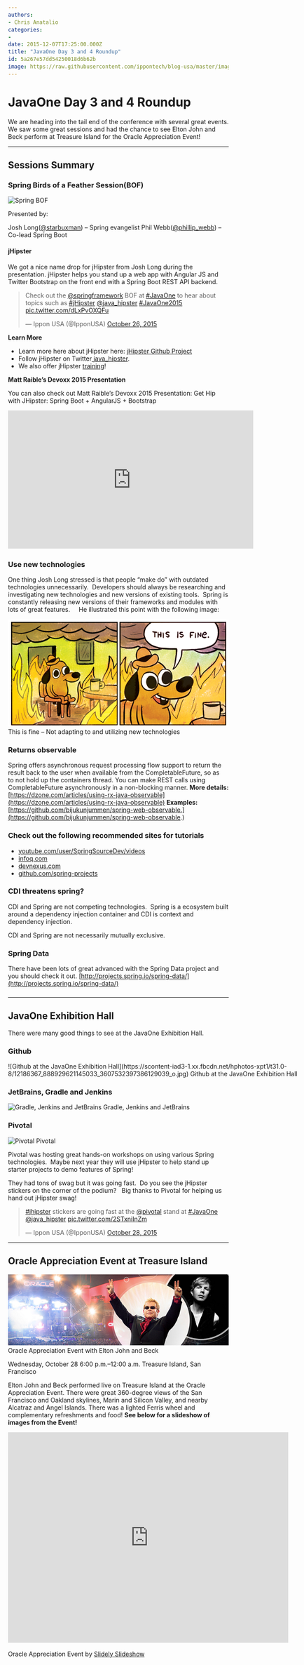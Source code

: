 ```yaml
---
authors:
- Chris Anatalio
categories:
- 
date: 2015-12-07T17:25:00.000Z
title: "JavaOne Day 3 and 4 Roundup"
id: 5a267e57dd54250018d6b62b
image: https://raw.githubusercontent.com/ippontech/blog-usa/master/images/2016/12/java-20-big-group.jpg
---
```


# JavaOne Day 3 and 4 Roundup

We are heading into the tail end of the conference with several great events. We saw some great sessions and had the chance to see Elton John and Beck perform at Treasure Island for the Oracle Appreciation Event!

- - - - - -

## Sessions Summary

### Spring Birds of a Feather Session(BOF)

![Spring BOF](https://scontent-iad3-1.xx.fbcdn.net/hphotos-xal1/t31.0-8/12185247_888929257811736_3712746314308877117_o.jpg)

Presented by:

Josh Long([@starbuxman](https://twitter.com/starbuxman)) – Spring evangelist
 Phil Webb([@phillip_webb](https://twitter.com/starbuxman)) – Co-lead Spring Boot

#### jHipster

We got a nice name drop for jHipster from Josh Long during the presentation. jHipster helps you stand up a web app with Angular JS and Twitter Bootstrap on the front end with a Spring Boot REST API backend.

<blockquote class="twitter-tweet" data-lang="en"><p lang="en" dir="ltr">Check out the <a href="https://twitter.com/springframework">@springframework</a> BOF at <a href="https://twitter.com/hashtag/JavaOne?src=hash">#JavaOne</a> to hear about topics such as <a href="https://twitter.com/hashtag/jHipster?src=hash">#jHipster</a> <a href="https://twitter.com/java_hipster">@java_hipster</a> <a href="https://twitter.com/hashtag/JavaOne2015?src=hash">#JavaOne2015</a> <a href="https://t.co/dLxPvOXQFu">pic.twitter.com/dLxPvOXQFu</a></p>&mdash; Ippon USA (@IpponUSA) <a href="https://twitter.com/IpponUSA/status/658690042890600448">October 26, 2015</a></blockquote>
<script async src="//platform.twitter.com/widgets.js" charset="utf-8"></script>

**Learn More**

- Learn more here about jHipster here: [jHipster Github Project](https://jhipster.github.io/)
- Follow jHipster on Twitter[ java_hipster](https://twitter.com/java_hipster).
- We also offer jHipster [training](https://blog.ippon.tech/training/jhipster-master/)!

**Matt Raible’s Devoxx 2015 Presentation**

You can also check out Matt Raible’s Devoxx 2015 Presentation: Get Hip with JHipster: Spring Boot + AngularJS + Bootstrap

<iframe allowfullscreen="allowfullscreen" frameborder="0" height="315" src="https://www.youtube.com/embed/baVOGuFIe9M" width="560"></iframe>

###

### Use new technologies

One thing Josh Long stressed is that people “make do” with outdated technologies unnecessarily.  Developers should always be researching and investigating new technologies and new versions of existing tools.  Spring is constantly releasing new versions of their frameworks and modules with lots of great features.     He illustrated this point with the following image:

![This is fine](https://raw.githubusercontent.com/ippontech/blog-usa/master/images/2016/12/c4jt321.png)
This is fine – Not adapting to and utilizing new technologies

### Returns observable

Spring offers asynchronous request processing flow support to return the result back to the user when available from the CompletableFuture, so as to not hold up the containers thread. You can make REST calls using CompletableFuture asynchronously in a non-blocking manner.
 **More details:**
[https://dzone.com/articles/using-rx-java-observable](https://dzone.com/articles/using-rx-java-observable)
**Examples:**
[https://github.com/bijukunjummen/spring-web-observable.](https://github.com/bijukunjummen/spring-web-observable.)

### Check out the following recommended sites for tutorials

- [youtube.com/user/SpringSourceDev/videos](http://youtube.com/user/SpringSourceDev/videos)
- [infoq.com](http://infoq.com)
- [devnexus.com](http://devnexus.com)
- [github.com/spring-projects ](http://github.com/spring-projects)

### CDI threatens spring?

CDI and Spring are not competing technologies.  Spring is a ecosystem built around a dependency injection container and CDI is context and dependency injection.

CDI and Spring are not necessarily mutually exclusive.

### Spring Data

There have been lots of great advanced with the Spring Data project and you should check it out. [http://projects.spring.io/spring-data/](http://projects.spring.io/spring-data/)

###

- - - - - -

## JavaOne Exhibition Hall

There were many good things to see at the JavaOne Exhibition Hall.

### Github

<div class="wp-caption aligncenter" style="width: 786px">![Github at the JavaOne Exhibition Hall](https://scontent-iad3-1.xx.fbcdn.net/hphotos-xpt1/t31.0-8/12186367_888929621145033_3607532397386129039_o.jpg)
Github at the JavaOne Exhibition Hall

</div>

### JetBrains, Gradle and Jenkins

![Gradle, Jenkins and JetBrains](https://scontent-iad3-1.xx.fbcdn.net/hphotos-xfl1/t31.0-8/887393_888929531145042_6123369212483694984_o.jpg)
Gradle, Jenkins and JetBrains

### Pivotal

![Pivotal](https://scontent-iad3-1.xx.fbcdn.net/hphotos-xtf1/t31.0-8/12186565_888929401145055_3965626940663655523_o.jpg)
Pivotal

Pivotal was hosting great hands-on workshops on using various Spring technologies.  Maybe next year they will use jHipster to help stand up starter projects to demo features of Spring!

They had tons of swag but it was going fast.  Do you see the jHipster stickers on the corner of the podium?   Big thanks to Pivotal for helping us hand out jHipster swag!

<blockquote class="twitter-tweet" data-lang="en"><p lang="en" dir="ltr"><a href="https://twitter.com/hashtag/jhipster?src=hash">#jhipster</a> stickers are going fast at the <a href="https://twitter.com/pivotal">@pivotal</a> stand at <a href="https://twitter.com/hashtag/JavaOne?src=hash">#JavaOne</a> <a href="https://twitter.com/java_hipster">@java_hipster</a> <a href="https://t.co/2STxniInZm">pic.twitter.com/2STxniInZm</a></p>&mdash; Ippon USA (@IpponUSA) <a href="https://twitter.com/IpponUSA/status/659495363611463680">October 28, 2015</a></blockquote>
<script async src="//platform.twitter.com/widgets.js" charset="utf-8"></script>

- - - - - -

## Oracle Appreciation Event at Treasure Island

![Oracle Appreciation Event](https://raw.githubusercontent.com/ippontech/blog-usa/master/images/2016/12/oracle-appreciation-event-banner.png)
Oracle Appreciation Event with Elton John and Beck

Wednesday, October 28
 6:00 p.m.–12:00 a.m.
 Treasure Island, San Francisco

Elton John and Beck performed live on Treasure Island at the Oracle Appreciation Event. There were great 360-degree views of the San Francisco and Oakland skylines, Marin and Silicon Valley, and nearby Alcatraz and Angel Islands. There was a lighted Ferris wheel and complementary refreshments and food!
**See below for a slideshow of images from the Event!**

<iframe allowfullscreen="allowfullscreen" frameborder="0" height="480" scrolling="no" src="http://slide.ly/embed/3231eb80866c46303f3b548f79e35d29/autoplay/0" width="640"></iframe>

Oracle Appreciation Event by [Slidely Slideshow](http://slide.ly/show "Go to Oracle Appreciation Event")

